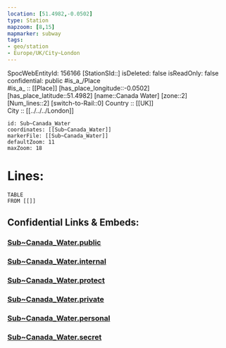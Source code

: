 ```yaml
---
location: [51.4982,-0.0502] 
type: Station 
mapzoom: [8,15] 
mapmarker: subway 
tags:
- geo/station
- Europe/UK/City~London
---
```

SpocWebEntityId: 156166
[StationSId::] 
isDeleted: false
isReadOnly: false
confidential: public
#is_a_/Place  
#is_a_ :: [[Place]] 
[has_place_longitude::-0.0502] 
[has_place_latitude::51.4982] 
[name::Canada Water] 
[zone::2] 
[Num_lines::2] 
[switch-to-Rail::0] 
Country :: [[UK]]  
City :: [[../../../London]]  


```leaflet
id: Sub~Canada_Water
coordinates: [[Sub~Canada_Water]] 
markerFile: [[Sub~Canada_Water]] 
defaultZoom: 11 
maxZoom: 18
```


# Lines: 
```dataview
TABLE 
FROM [[]] 
```


## Confidential Links & Embeds: 

### [Sub~Canada_Water.public](/_public/\Earth\Continent\Europe\Europe~North\UK\England\Regions~England\London,Greater\cities~GreaterLondon\Underground\StationSub~Canada_Water.public.md) 

### [Sub~Canada_Water.internal](/_internal/\Earth\Continent\Europe\Europe~North\UK\England\Regions~England\London,Greater\cities~GreaterLondon\Underground\StationSub~Canada_Water.internal.md) 

### [Sub~Canada_Water.protect](/_protect/\Earth\Continent\Europe\Europe~North\UK\England\Regions~England\London,Greater\cities~GreaterLondon\Underground\StationSub~Canada_Water.protect.md) 

### [Sub~Canada_Water.private](/_private/\Earth\Continent\Europe\Europe~North\UK\England\Regions~England\London,Greater\cities~GreaterLondon\Underground\StationSub~Canada_Water.private.md) 

### [Sub~Canada_Water.personal](/_personal/\Earth\Continent\Europe\Europe~North\UK\England\Regions~England\London,Greater\cities~GreaterLondon\Underground\StationSub~Canada_Water.personal.md) 

### [Sub~Canada_Water.secret](/_secret/\Earth\Continent\Europe\Europe~North\UK\England\Regions~England\London,Greater\cities~GreaterLondon\Underground\StationSub~Canada_Water.secret.md)

